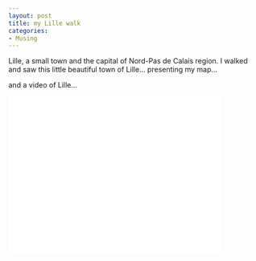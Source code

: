 ```yaml
---
layout: post
title: my Lille walk
categories:
- Musing
---
```


Lille, a small town and the capital of Nord-Pas de Calais region. I walked and saw this little beautiful town of Lille... presenting my map...

and a video of Lille...

<iframe width="420" height="315" src="//www.youtube.com/embed/A5_txjnP7Gg" frameborder="0" allowfullscreen></iframe>
